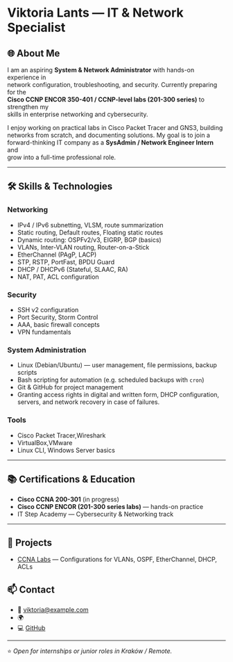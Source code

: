 # Viktoria Lants — IT & Network Specialist

## 🌐 About Me
I am an aspiring **System & Network Administrator** with hands-on experience in  
network configuration, troubleshooting, and security. Currently preparing for the  
**Cisco CCNP ENCOR 350-401 / CCNP-level labs (201-300 series)** to strengthen my  
skills in enterprise networking and cybersecurity.

I enjoy working on practical labs in Cisco Packet Tracer and GNS3, building  
networks from scratch, and documenting solutions. My goal is to join a  
forward-thinking IT company as a **SysAdmin / Network Engineer Intern** and  
grow into a full-time professional role.

---

## 🛠 Skills & Technologies

### Networking
- IPv4 / IPv6 subnetting, VLSM, route summarization
- Static routing, Default routes, Floating static routes
- Dynamic routing: OSPFv2/v3, EIGRP, BGP (basics)
- VLANs, Inter-VLAN routing, Router-on-a-Stick
- EtherChannel (PAgP, LACP)
- STP, RSTP, PortFast, BPDU Guard
- DHCP / DHCPv6 (Stateful, SLAAC, RA)
- NAT, PAT, ACL configuration

### Security
- SSH v2 configuration
- Port Security, Storm Control
- AAA, basic firewall concepts
- VPN fundamentals

### System Administration
- Linux (Debian/Ubuntu) — user management, file permissions, backup scripts
- Bash scripting for automation (e.g. scheduled backups with `cron`)
- Git & GitHub for project management
- Granting access rights in digital and written form, DHCP configuration, servers, and network recovery in case of failures.

### Tools
- Cisco Packet Tracer,Wireshark
- VirtualBox,VMware
- Linux CLI, Windows Server basics

---

## 📚 Certifications & Education
- **Cisco CCNA 200-301** (in progress)
- **Cisco CCNP ENCOR (201-300 series labs)** — hands-on practice  
- IT Step Academy — Cybersecurity & Networking track  
---

## 🚀 Projects
- [CCNA Labs](./labs) — Configurations for VLANs, OSPF, EtherChannel, DHCP, ACLs 

## 📫 Contact
- 📧 viktoria@example.com  
- 🌍 
- 💻 [GitHub](https://github.com/yourusername)  

---
⭐ *Open for internships or junior roles in Kraków / Remote.*